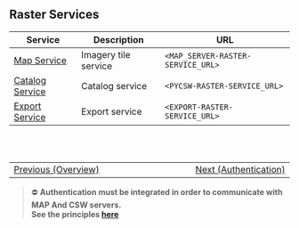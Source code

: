 ## Raster Services <!-- {docsify-ignore} -->
| Service | Description | URL |
|-|-|-|
| [Map Service](/getting-started/raster/services/map_server.md) | Imagery tile service | `<MAP_SERVER-RASTER-SERVICE_URL>` |
| [Catalog Service](/getting-started/raster/services/csw_service.md) | Catalog service | `<PYCSW-RASTER-SERVICE_URL>` |
| [Export Service](/getting-started/raster/services/export_api.md) | Export service | `<EXPORT-RASTER-SERVICE_URL>` |

<br/>
<br/>
<table style=" width: 100%; display: table !important;">
    <tbody>
        <tr>
            <td align="left">
                <a href="#/getting-started/raster/raster_overview">Previous (Overview)</a>
            </td>
            <td align="right">
                <a href="#/getting-started/raster/raster_authentication">Next (Authentication)</a>
            </td>
        </tr>
    </tbody>
</table>

> :no_entry: **Authentication must be integrated in order to communicate with MAP And CSW servers.**<br/>
> **See the principles [here](/getting-started/raster/raster_authentication.md)**